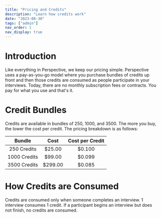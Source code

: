 ```yaml
---
title: "Pricing and Credits"
description: "Learn how credits work"
date: "2023-08-30"
tags: ["admin"]
nav_order: 1
nav_display: true
---
```


# Introduction

Like everything in Perspective, we keep our pricing simple. Perspective uses a pay-as-you-go model where you purchase bundles of credits up front and then those credits are consumed as people participate in your interviews. Today, there are no monthly subscription fees or contracts. You pay for what you use and that's it.

# Credit Bundles

Credits are available in bundles of 250, 1000, and 3500. The more you buy, the lower the cost per credit. The pricing breakdown is as follows:

| **Bundle** | **Cost** | **Cost per Credit** |
| :---: | :---: | :---: |
| 250 Credits | $25.00 | $0.100 |
| 1000 Credits | $99.00 | $0.099 |
| 3500 Credits | $299.00 | $0.085 |

# How Credits are Consumed

Credits are consumed only when someone completes an interview. 1 interview consumes 1 credit. If a participant begins an interview but does not finish, no credits are consumed.
